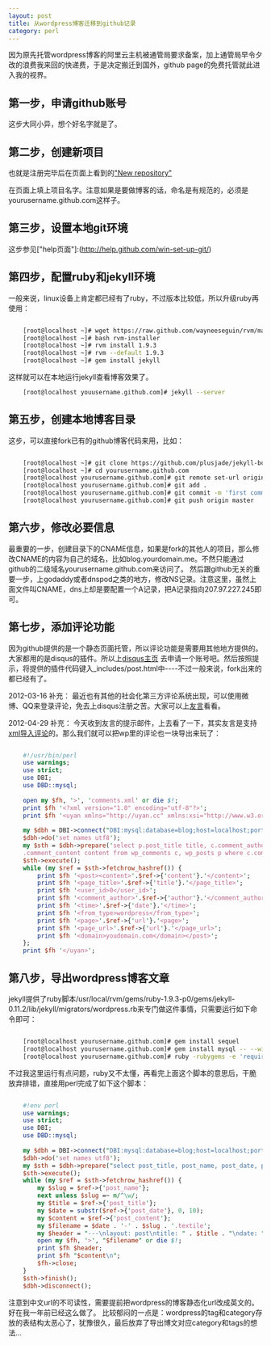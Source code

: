 ```yaml
---
layout: post
title: 从wordpress博客迁移到github记录
category: perl
---
```


因为原先托管wordpress博客的阿里云主机被通管局要求备案，加上通管局早令夕改的浪费我来回的快递费，于是决定搬迁到国外，github page的免费托管就此进入我的视界。

## 第一步，申请github账号

这步大同小异，想个好名字就是了。

## 第二步，创建新项目

也就是注册完毕后在页面上看到的["New repository"](https://github.com/repositories/new)

在页面上填上项目名字。注意如果是要做博客的话，命名是有规范的，必须是yourusername.github.com这样子。

## 第三步，设置本地git环境

这步参见["help页面"]:(http://help.github.com/win-set-up-git/)

## 第四步，配置ruby和jekyll环境

一般来说，linux设备上肯定都已经有了ruby，不过版本比较低，所以升级ruby再使用：

```bash

    [root@localhost ~]# wget https://raw.github.com/wayneeseguin/rvm/master/binscripts/rvm-installer
    [root@localhost ~]# bash rvm-installer
    [root@localhost ~]# rvm install 1.9.3
    [root@localhost ~]# rvm --default 1.9.3
    [root@localhost ~]# gem install jekyll

```

这样就可以在本地运行jekyll查看博客效果了。

```bash
    [root@localhost youusername.github.com]# jekyll --server
```

## 第五步，创建本地博客目录

这步，可以直接fork已有的github博客代码来用，比如：

```bash

    [root@localhost ~]# git clone https://github.com/plusjade/jekyll-bootstrap.git yourusername.github.com
    [root@localhost ~]# cd yourusername.github.com
    [root@localhost yourusername.github.com]# git remote set-url origin git@github.com:yourusername/yourusername.github.com.git
    [root@localhost yourusername.github.com]# git add .
    [root@localhost yourusername.github.com]# git commit -m 'first commit'
    [root@localhost yourusername.github.com]# git push origin master

```

## 第六步，修改必要信息

最重要的一步，创建目录下的CNAME信息，如果是fork的其他人的项目，那么修改CNAME的内容为自己的域名，比如blog.yourdomain.me。不然只能通过github的二级域名yourusername.github.com来访问了。
然后跟github无关的重要一步，上godaddy或者dnspod之类的地方，修改NS记录。注意这里，虽然上面文件叫CNAME，dns上却是要配置一个A记录，把A记录指向207.97.227.245即可。

## 第七步，添加评论功能

因为github提供的是一个静态页面托管，所以评论功能是需要用其他地方提供的。大家都用的是disqus的插件。所以上[disqus主页](http://disqus.com/) 去申请一个账号吧。然后按照提示，将提供的插件代码键入_includes/post.html中----不过一般来说，fork出来的都已经有了。

2012-03-16 补充：
最近也有其他的社会化第三方评论系统出现，可以使用微博、QQ来登录评论，免去上disqus注册之苦。大家可以上[友言](http://uyan.cc/getcode?index)看看。

2012-04-29 补充：
今天收到友言的提示邮件，上去看了一下，其实友言是支持[xml导入评论](http://uyan.cc/setting/backup)的。那么我们就可以把wp里的评论也一块导出来玩了：
```perl

    #!/usr/bin/perl
    use warnings;
    use strict;
    use DBI;
    use DBD::mysql;
    
    open my $fh, '>', 'comments.xml' or die $!;
    print $fh '<?xml version="1.0" encoding="utf-8"?>'; 
    print $fh '<uyan xmlns="http://uyan.cc" xmlns:xsi="http://www.w3.org/2001/XMLSchema-instance">';
    
    my $dbh = DBI->connect("DBI:mysql:database=blog;host=localhost;port=3306", "user", "passwd", {RaiseError => 1});
    $dbh->do('set names utf8');
    my $sth = $dbh->prepare('select p.post_title title, c.comment_author author, c.comment_author_url url, c.comment_date date, c
    .comment_content content from wp_comments c, wp_posts p where c.comment_approved='1' and c.comment_post_ID = p.ID');
    $sth->execute();
    while (my $ref = $sth->fetchrow_hashref()) {
        print $fh '<post><content>'.$ref->{'content'}.'</content>';
        print $fh '<page_title>'.$ref->{'title'}.'</page_title>';
        print $fh '<user_id>0</user_id>';
        print $fh '<comment_author>'.$ref->{'author'}.'</comment_author>';
        print $fh '<time>'.$ref->{'date'}.'</time>';
        print $fh '<from_type>wordpress</from_type>';
        print $fh '<page>'.$ref->{'url'}.'<page>';
        print $fh '<page_url>'.$ref->{'url'}.'</page_url>';
        print $fh '<domain>youdomain.com</domain></post>';
    };
    print $fh '</uyan>';

```

## 第八步，导出wordpress博客文章

jekyll提供了ruby脚本/usr/local/rvm/gems/ruby-1.9.3-p0/gems/jekyll-0.11.2/lib/jekyll/migrators/wordpress.rb来专门做这件事情，只需要运行如下命令即可：

```bash

    [root@localhost yourusername.github.com]# gem install sequel
    [root@localhost yourusername.github.com]# gem install mysql -- --with-mysql-config=/usr/bin/mysql_config
    [root@localhost yourusername.github.com]# ruby -rubygems -e 'require "jekyll/migrators/wordpress"; Jekyll::WordPress.process("database", "user", "pass")'

```

不过我这里运行有点问题，ruby又不太懂，再看完上面这个脚本的意思后，干脆放弃排错，直接用perl完成了如下这个脚本：

```perl

    #!env perl
    use warnings;
    use strict;
    use DBI;
    use DBD::mysql;
    
    my $dbh = DBI->connect("DBI:mysql:database=blog;host=localhost;port=3306", "user", "passwd", {RaiseError => 1});
    $dbh->do('set names utf8');
    my $sth = $dbh->prepare("select post_title, post_name, post_date, post_content FROM wp_posts WHERE post_status = 'publish' AND post_type = 'post' order by id desc ");
    $sth->execute();
    while (my $ref = $sth->fetchrow_hashref()) {
        my $slug = $ref->{'post_name'};
        next unless $slug =~ m/^\w/;
        my $title = $ref->{'post_title'};
        my $date = substr($ref->{'post_date'}, 0, 10);
        my $content = $ref->{'post_content'};
        my $filename = $date . '-' . $slug . '.textile';
        my $header = "---\nlayout: post\ntitle: " . $title . "\ndate: " . $date . "\n---\n\n";
        open my $fh, '>', "$filename" or die $!;
        print $fh $header;
        print $fh "$content\n";
        $fh->close;
    }
    $sth->finish();
    $dbh->disconnect();

```

注意到中文url的不可读性，需要提前把wordpress的博客静态化url改成英文的。好在我一年前已经这么做了。
比较郁闷的一点是：wordpress的tag和category存放的表结构太恶心了，犹豫很久，最后放弃了导出博文对应category和tags的想法...

